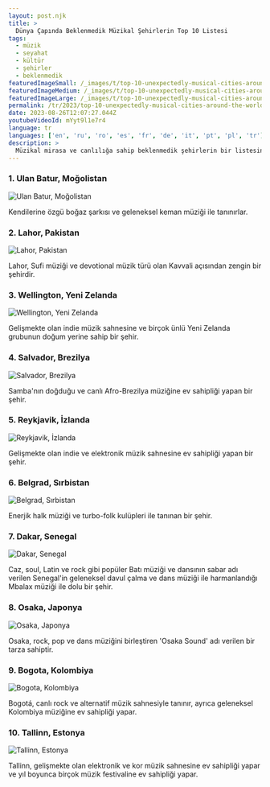 ```yaml
---
layout: post.njk
title: >
  Dünya Çapında Beklenmedik Müzikal Şehirlerin Top 10 Listesi
tags:
  - müzik
  - seyahat
  - kültür
  - şehirler
  - beklenmedik
featuredImageSmall: /_images/t/top-10-unexpectedly-musical-cities-around-the-world-cover-tr-small.webp
featuredImageMedium: /_images/t/top-10-unexpectedly-musical-cities-around-the-world-cover-tr-medium.webp
featuredImageLarge: /_images/t/top-10-unexpectedly-musical-cities-around-the-world-cover-tr-large.webp
permalink: /tr/2023/top-10-unexpectedly-musical-cities-around-the-world.html
date: 2023-08-26T12:07:27.044Z
youtubeVideoId: mYyt9l1e7r4
language: tr
languages: ['en', 'ru', 'ro', 'es', 'fr', 'de', 'it', 'pt', 'pl', 'tr']
description: >
  Müzikal mirasa ve canlılığa sahip beklenmedik şehirlerin bir listesini sunuyoruz. Bu yerler müzik düşünüldüğünde akla gelen ilk yerler olmayabilir, ancak dünya müziğine benzersiz katkılarından dolayı kesinlikle tanınmayı hak ediyorlar.
---
```


### 1. Ulan Batur, Moğolistan

![Ulan Batur, Moğolistan](/_images/0/0552cd9d628f205f4b2d759b81fae659-medium.webp)

Kendilerine özgü boğaz şarkısı ve geleneksel keman müziği ile tanınırlar.

### 2. Lahor, Pakistan

![Lahor, Pakistan](/_images/8/8427c6827748706bc721629ed662b262-medium.webp)

Lahor, Sufi müziği ve devotional müzik türü olan Kavvali açısından zengin bir şehirdir.

### 3. Wellington, Yeni Zelanda

![Wellington, Yeni Zelanda](/_images/6/6dd5ecbc64f50de40a39875fe619e8b8-medium.webp)

Gelişmekte olan indie müzik sahnesine ve birçok ünlü Yeni Zelanda grubunun doğum yerine sahip bir şehir.

### 4. Salvador, Brezilya

![Salvador, Brezilya](/_images/0/07c3e5ac3c35e6f567997625856c9374-medium.webp)

Samba'nın doğduğu ve canlı Afro-Brezilya müziğine ev sahipliği yapan bir şehir.

### 5. Reykjavik, İzlanda

![Reykjavik, İzlanda](/_images/8/86c5b33e19b340a39699249512c779d8-medium.webp)

Gelişmekte olan indie ve elektronik müzik sahnesine ev sahipliği yapan bir şehir.

### 6. Belgrad, Sırbistan

![Belgrad, Sırbistan](/_images/b/bbcc6941b3351ba824ca2df1476ba218-medium.webp)

Enerjik halk müziği ve turbo-folk kulüpleri ile tanınan bir şehir.

### 7. Dakar, Senegal

![Dakar, Senegal](/_images/1/1d9b2344c2cc7cb4cc3cee6b367f33a3-medium.webp)

Caz, soul, Latin ve rock gibi popüler Batı müziği ve dansının sabar adı verilen Senegal'in geleneksel davul çalma ve dans müziği ile harmanlandığı Mbalax müziği ile dolu bir şehir.

### 8. Osaka, Japonya

![Osaka, Japonya](/_images/2/2fa77810457d8f469311dc3bfb10f254-medium.webp)

Osaka, rock, pop ve dans müziğini birleştiren 'Osaka Sound' adı verilen bir tarza sahiptir.

### 9. Bogota, Kolombiya

![Bogota, Kolombiya](/_images/3/32d51481ce80ce2c6487eb4d21df6138-medium.webp)

Bogotá, canlı rock ve alternatif müzik sahnesiyle tanınır, ayrıca geleneksel Kolombiya müziğine ev sahipliği yapar.

### 10. Tallinn, Estonya

![Tallinn, Estonya](/_images/1/1b48d6c160c60d9b0855ed80218028c1-medium.webp)

Tallinn, gelişmekte olan elektronik ve kor müzik sahnesine ev sahipliği yapar ve yıl boyunca birçok müzik festivaline ev sahipliği yapar.

